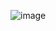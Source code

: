 ![image](https://github.com/SushantOps/AWS_Devops_Questions_and_Answers/assets/109059766/28357439-0ae7-4990-bf1f-35bac7ffa8c4)


